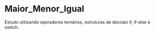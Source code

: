 # Maior_Menor_Igual
Estudo utilizando operadores ternários, estruturas de decisão if, if-else e switch.
